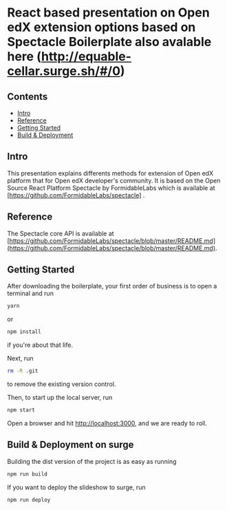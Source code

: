 # React based presentation on Open edX extension options based on Spectacle Boilerplate also avalable here (http://equable-cellar.surge.sh/#/0)

## Contents

- [Intro](#intro)
- [Reference](#reference)
- [Getting Started](#getting-started)
- [Build & Deployment](#build-deployment)

## Intro
   This presentation explains differents methods for extension of Open edX platform that for Open edX developer's community.
   It is based on the Open Source React Platform Spectacle by FormidableLabs which is available at    [https://github.com/FormidableLabs/spectacle] .
   
## Reference

The Spectacle core API is available at [https://github.com/FormidableLabs/spectacle/blob/master/README.md](https://github.com/FormidableLabs/spectacle/blob/master/README.md).

## Getting Started

After downloading the boilerplate, your first order of business is to open a terminal and run 
```bash
yarn
```
or 
```bash
npm install
```
if you're about that life.

Next, run 
```bash
rm -R .git
```
to remove the existing version control.

Then, to start up the local server, run
```bash
npm start
```

Open a browser and hit [http://localhost:3000](http://localhost:3000), and we are ready to roll.

## Build & Deployment on surge

Building the dist version of the project is as easy as running
```bash
npm run build
```

If you want to deploy the slideshow to surge, run 
```bash
npm run deploy
```
